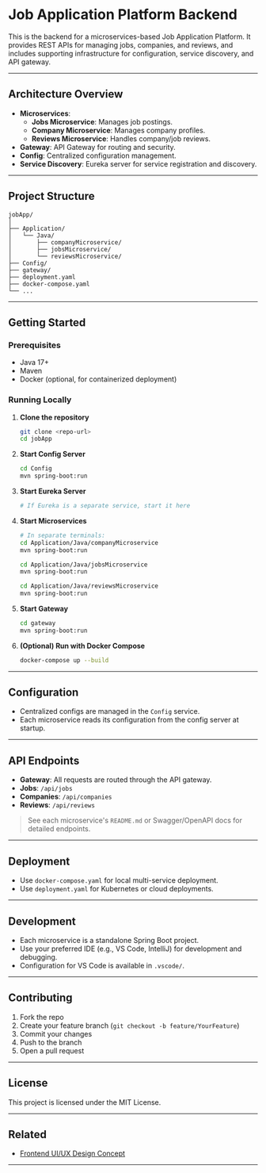 # Job Application Platform Backend

This is the backend for a microservices-based Job Application Platform. It provides REST APIs for managing jobs, companies, and reviews, and includes supporting infrastructure for configuration, service discovery, and API gateway.

---

## **Architecture Overview**

- **Microservices**:
  - **Jobs Microservice**: Manages job postings.
  - **Company Microservice**: Manages company profiles.
  - **Reviews Microservice**: Handles company/job reviews.
- **Gateway**: API Gateway for routing and security.
- **Config**: Centralized configuration management.
- **Service Discovery**: Eureka server for service registration and discovery.

---

## **Project Structure**

```
jobApp/
│
├── Application/
│   └── Java/
│       ├── companyMicroservice/
│       ├── jobsMicroservice/
│       └── reviewsMicroservice/
├── Config/
├── gateway/
├── deployment.yaml
├── docker-compose.yaml
└── ...
```

---

## **Getting Started**

### **Prerequisites**

- Java 17+
- Maven
- Docker (optional, for containerized deployment)

### **Running Locally**

1. **Clone the repository**
   ```sh
   git clone <repo-url>
   cd jobApp
   ```

2. **Start Config Server**
   ```sh
   cd Config
   mvn spring-boot:run
   ```

3. **Start Eureka Server**
   ```sh
   # If Eureka is a separate service, start it here
   ```

4. **Start Microservices**
   ```sh
   # In separate terminals:
   cd Application/Java/companyMicroservice
   mvn spring-boot:run

   cd Application/Java/jobsMicroservice
   mvn spring-boot:run

   cd Application/Java/reviewsMicroservice
   mvn spring-boot:run
   ```

5. **Start Gateway**
   ```sh
   cd gateway
   mvn spring-boot:run
   ```

6. **(Optional) Run with Docker Compose**
   ```sh
   docker-compose up --build
   ```

---

## **Configuration**

- Centralized configs are managed in the `Config` service.
- Each microservice reads its configuration from the config server at startup.

---

## **API Endpoints**

- **Gateway**: All requests are routed through the API gateway.
- **Jobs**: `/api/jobs`
- **Companies**: `/api/companies`
- **Reviews**: `/api/reviews`

> See each microservice's `README.md` or Swagger/OpenAPI docs for detailed endpoints.

---

## **Deployment**

- Use `docker-compose.yaml` for local multi-service deployment.
- Use `deployment.yaml` for Kubernetes or cloud deployments.

---

## **Development**

- Each microservice is a standalone Spring Boot project.
- Use your preferred IDE (e.g., VS Code, IntelliJ) for development and debugging.
- Configuration for VS Code is available in `.vscode/`.

---

## **Contributing**

1. Fork the repo
2. Create your feature branch (`git checkout -b feature/YourFeature`)
3. Commit your changes
4. Push to the branch
5. Open a pull request

---

## **License**

This project is licensed under the MIT License.

---

## **Related**

- [Frontend UI/UX Design Concept](frontend-ui-ux-idea.md)

---